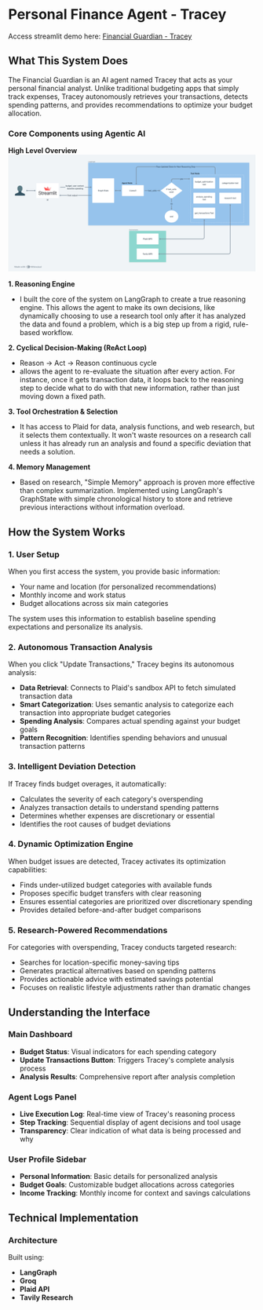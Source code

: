 # Personal Finance Agent - Tracey

Access streamlit demo here: [Financial Guardian - Tracey](https://tracey-finance.streamlit.app/)

## What This System Does

The Financial Guardian is an AI agent named Tracey that acts as your personal financial analyst. Unlike traditional budgeting apps that simply track expenses, Tracey autonomously retrieves your transactions, detects spending patterns, and provides recommendations to optimize your budget allocation.

### Core Components using Agentic AI
**High Level Overview**
![High Level Overview Diagram](high_level_overview.png)

**1. Reasoning Engine**
- I built the core of the system on LangGraph to create a true reasoning engine. This allows the agent to make its own decisions, like dynamically choosing to use a research tool only after it has analyzed the data and found a problem, which is a big step up from a rigid, rule-based workflow.

**2. Cyclical Decision-Making (ReAct Loop)**
- Reason → Act → Reason continuous cycle
- allows the agent to re-evaluate the situation after every action. For instance, once it gets transaction data, it loops back to the reasoning step to decide what to do with that new information, rather than just moving down a fixed path.

**3. Tool Orchestration & Selection**
- It has access to Plaid for data, analysis functions, and web research, but it selects them contextually. It won't waste resources on a research call unless it has already run an analysis and found a specific deviation that needs a solution.

**4. Memory Management**
- Based on research, "Simple Memory" approach is proven more effective than complex summarization. Implemented using LangGraph's GraphState with simple chronological history to store and retrieve previous interactions without information overload.

## How the System Works

### 1. User Setup
When you first access the system, you provide basic information:
- Your name and location (for personalized recommendations)
- Monthly income and work status
- Budget allocations across six main categories

The system uses this information to establish baseline spending expectations and personalize its analysis.

### 2. Autonomous Transaction Analysis
When you click "Update Transactions," Tracey begins its autonomous analysis:

- **Data Retrieval**: Connects to Plaid's sandbox API to fetch simulated transaction data
- **Smart Categorization**: Uses semantic analysis to categorize each transaction into appropriate budget categories
- **Spending Analysis**: Compares actual spending against your budget goals
- **Pattern Recognition**: Identifies spending behaviors and unusual transaction patterns

### 3. Intelligent Deviation Detection
If Tracey finds budget overages, it automatically:
- Calculates the severity of each category's overspending
- Analyzes transaction details to understand spending patterns
- Determines whether expenses are discretionary or essential
- Identifies the root causes of budget deviations

### 4. Dynamic Optimization Engine
When budget issues are detected, Tracey activates its optimization capabilities:
- Finds under-utilized budget categories with available funds
- Proposes specific budget transfers with clear reasoning
- Ensures essential categories are prioritized over discretionary spending
- Provides detailed before-and-after budget comparisons

### 5. Research-Powered Recommendations
For categories with overspending, Tracey conducts targeted research:
- Searches for location-specific money-saving tips
- Generates practical alternatives based on spending patterns
- Provides actionable advice with estimated savings potential
- Focuses on realistic lifestyle adjustments rather than dramatic changes

## Understanding the Interface

### Main Dashboard
- **Budget Status**: Visual indicators for each spending category
- **Update Transactions Button**: Triggers Tracey's complete analysis process
- **Analysis Results**: Comprehensive report after analysis completion

### Agent Logs Panel
- **Live Execution Log**: Real-time view of Tracey's reasoning process
- **Step Tracking**: Sequential display of agent decisions and tool usage
- **Transparency**: Clear indication of what data is being processed and why

### User Profile Sidebar
- **Personal Information**: Basic details for personalized analysis
- **Budget Goals**: Customizable budget allocations across categories
- **Income Tracking**: Monthly income for context and savings calculations

## Technical Implementation

### Architecture
Built using:
- **LangGraph**
- **Groq**
- **Plaid API**
- **Tavily Research**

